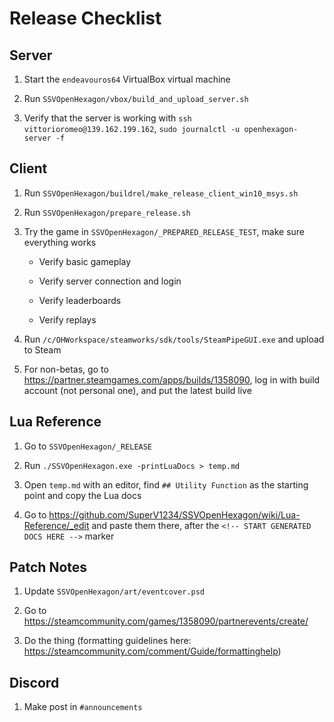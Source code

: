 # Release Checklist

## Server

1. Start the `endeavouros64` VirtualBox virtual machine

2. Run `SSVOpenHexagon/vbox/build_and_upload_server.sh`

3. Verify that the server is working with `ssh vittorioromeo@139.162.199.162`, `sudo journalctl -u openhexagon-server -f`

## Client

1. Run `SSVOpenHexagon/buildrel/make_release_client_win10_msys.sh`

2. Run `SSVOpenHexagon/prepare_release.sh`

3. Try the game in `SSVOpenHexagon/_PREPARED_RELEASE_TEST`, make sure everything works

    - Verify basic gameplay

    - Verify server connection and login

    - Verify leaderboards

    - Verify replays

4. Run `/c/OHWorkspace/steamworks/sdk/tools/SteamPipeGUI.exe` and upload to Steam

5. For non-betas, go to <https://partner.steamgames.com/apps/builds/1358090>, log in with build account (not personal one), and put the latest build live

## Lua Reference

1. Go to `SSVOpenHexagon/_RELEASE`

2. Run `./SSVOpenHexagon.exe -printLuaDocs > temp.md`

3. Open `temp.md` with an editor, find `## Utility Function` as the starting point and copy the Lua docs

4. Go to <https://github.com/SuperV1234/SSVOpenHexagon/wiki/Lua-Reference/_edit> and paste them there, after the `<!-- START GENERATED DOCS HERE -->` marker

## Patch Notes

1. Update `SSVOpenHexagon/art/eventcover.psd`

2. Go to <https://steamcommunity.com/games/1358090/partnerevents/create/>

3. Do the thing (formatting guidelines here: <https://steamcommunity.com/comment/Guide/formattinghelp>)

## Discord

1. Make post in `#announcements`
